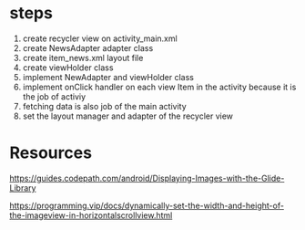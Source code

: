 # steps
1. create recycler view on  activity_main.xml
1. create NewsAdapter adapter class 
2. create item_news.xml layout file
3. create viewHolder class
4. implement NewAdapter and viewHolder class
5. implement onClick handler on each view Item in the activity because it is the job of activiy
6. fetching data is also job of the main activity
7. set the layout manager and adapter of the recycler view


# Resources
https://guides.codepath.com/android/Displaying-Images-with-the-Glide-Library

https://programming.vip/docs/dynamically-set-the-width-and-height-of-the-imageview-in-horizontalscrollview.html